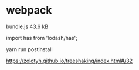 # webpack


bundle.js  43.6 kB

import has from 'lodash/has';

yarn run postinstall

https://zolotyh.github.io/treeshaking/index.html#/32
